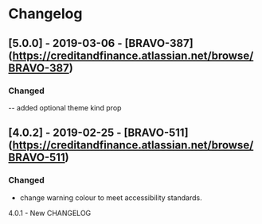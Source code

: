 # Changelog

## [5.0.0] - 2019-03-06 - [BRAVO-387] (https://creditandfinance.atlassian.net/browse/BRAVO-387)

### Changed
-- added optional theme kind prop

## [4.0.2] - 2019-02-25 - [BRAVO-511] (https://creditandfinance.atlassian.net/browse/BRAVO-511)
 
### Changed
- change warning colour to meet accessibility standards.

4.0.1 - New CHANGELOG
